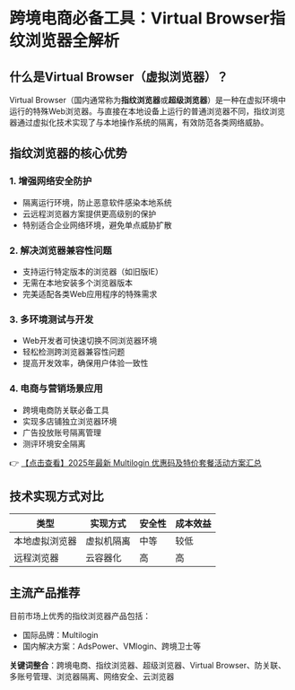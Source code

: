 # 跨境电商必备工具：Virtual Browser指纹浏览器全解析

## 什么是Virtual Browser（虚拟浏览器）？

Virtual Browser（国内通常称为**指纹浏览器**或**超级浏览器**）是一种在虚拟环境中运行的特殊Web浏览器。与直接在本地设备上运行的普通浏览器不同，指纹浏览器通过虚拟化技术实现了与本地操作系统的隔离，有效防范各类网络威胁。

## 指纹浏览器的核心优势

### 1. 增强网络安全防护
- 隔离运行环境，防止恶意软件感染本地系统
- 云远程浏览器方案提供更高级别的保护
- 特别适合企业网络环境，避免单点威胁扩散

### 2. 解决浏览器兼容性问题
- 支持运行特定版本的浏览器（如旧版IE）
- 无需在本地安装多个浏览器版本
- 完美适配各类Web应用程序的特殊需求

### 3. 多环境测试与开发
- Web开发者可快速切换不同浏览器环境
- 轻松检测跨浏览器兼容性问题
- 提高开发效率，确保用户体验一致性

### 4. 电商与营销场景应用
- 跨境电商防关联必备工具
- 实现多店铺独立浏览器环境
- 广告投放账号隔离管理
- 测评环境安全隔离

👉 [【点击查看】2025年最新 Multilogin 优惠码及特价套餐活动方案汇总](https://bit.ly/multIlogin)

## 技术实现方式对比

| 类型 | 实现方式 | 安全性 | 成本效益 |
|------|----------|--------|----------|
| 本地虚拟浏览器 | 虚拟机隔离 | 中等 | 较低 |
| 远程浏览器 | 云容器化 | 高 | 高 |

## 主流产品推荐

目前市场上优秀的指纹浏览器产品包括：
- 国际品牌：Multilogin
- 国内解决方案：AdsPower、VMlogin、跨境卫士等

**关键词整合**：跨境电商、指纹浏览器、超级浏览器、Virtual Browser、防关联、多账号管理、浏览器隔离、网络安全、云浏览器